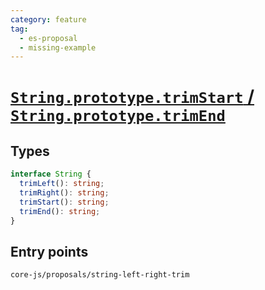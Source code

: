```yaml
---
category: feature
tag:
  - es-proposal
  - missing-example
---
```


# [`String.prototype.trimStart` / `String.prototype.trimEnd`](https://github.com/tc39/proposal-string-left-right-trim)

## Types

```ts
interface String {
  trimLeft(): string;
  trimRight(): string;
  trimStart(): string;
  trimEnd(): string;
}
```

## Entry points

```
core-js/proposals/string-left-right-trim
```
